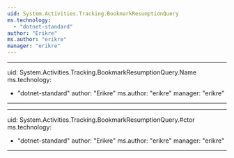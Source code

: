 ```yaml
---
uid: System.Activities.Tracking.BookmarkResumptionQuery
ms.technology: 
  - "dotnet-standard"
author: "Erikre"
ms.author: "erikre"
manager: "erikre"
---
```


---
uid: System.Activities.Tracking.BookmarkResumptionQuery.Name
ms.technology: 
  - "dotnet-standard"
author: "Erikre"
ms.author: "erikre"
manager: "erikre"
---

---
uid: System.Activities.Tracking.BookmarkResumptionQuery.#ctor
ms.technology: 
  - "dotnet-standard"
author: "Erikre"
ms.author: "erikre"
manager: "erikre"
---
